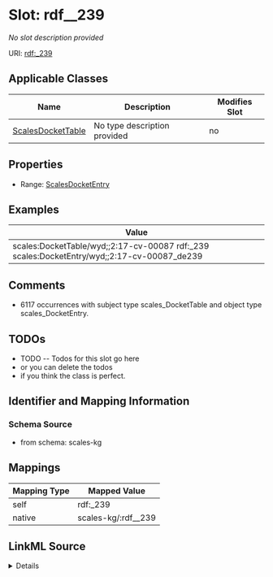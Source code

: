 

# Slot: rdf__239


_No slot description provided_





URI: [rdf:_239](http://www.w3.org/1999/02/22-rdf-syntax-ns#_239)



<!-- no inheritance hierarchy -->





## Applicable Classes

| Name | Description | Modifies Slot |
| --- | --- | --- |
| [ScalesDocketTable](../classes/ScalesDocketTable.md) | No type description provided |  no  |







## Properties

* Range: [ScalesDocketEntry](../classes/ScalesDocketEntry.md)






## Examples

| Value |
| --- |
| scales:DocketTable/wyd;;2:17-cv-00087 rdf:_239 scales:DocketEntry/wyd;;2:17-cv-00087_de239 |

## Comments

* 6117 occurrences with subject type scales_DocketTable and object type scales_DocketEntry.

## TODOs

* TODO -- Todos for this slot go here
* or you can delete the todos
* if you think the class is perfect.

## Identifier and Mapping Information







### Schema Source


* from schema: scales-kg




## Mappings

| Mapping Type | Mapped Value |
| ---  | ---  |
| self | rdf:_239 |
| native | scales-kg/:rdf__239 |




## LinkML Source

<details>
```yaml
name: rdf__239
description: No slot description provided
todos:
- TODO -- Todos for this slot go here
- or you can delete the todos
- if you think the class is perfect.
comments:
- 6117 occurrences with subject type scales_DocketTable and object type scales_DocketEntry.
examples:
- value: scales:DocketTable/wyd;;2:17-cv-00087 rdf:_239 scales:DocketEntry/wyd;;2:17-cv-00087_de239
from_schema: scales-kg
rank: 1000
slot_uri: rdf:_239
alias: rdf__239
domain_of:
- scales_DocketTable
range: scales_DocketEntry

```
</details>